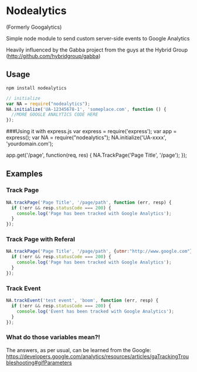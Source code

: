 # Nodealytics

(Formerly Googalytics)

Simple node module to send custom server-side events to Google Analytics

Heavily influenced by the Gabba project from the guys at the Hybrid Group (http://github.com/hybridgroup/gabba)

## Usage

`npm install nodealytics`

```javascript
// initialize
var NA = require("nodealytics");
NA.initialize('UA-12345678-1', 'someplace.com', function () {
  //MORE GOOGLE ANALYTICS CODE HERE
});
```

###Using it with express.js
var express = require('express');
var app = express();
var NA = require("nodealytics");
NA.initialize('UA-xxxx', 'yourdomain.com');

app.get('/page', function(req, res) {
  NA.TrackPage('Page Title', '/page');
});

## Examples

### Track Page

```javascript
NA.trackPage('Page Title', '/page/path', function (err, resp) {
  if (!err && resp.statusCode === 200) {
    console.log('Page has been tracked with Google Analytics');
  }
});
```

### Track Page with Referal

```javascript
NA.trackPage('Page Title', '/page/path', {utmr:"http://www.google.com"}, function (err, resp) {
  if (!err && resp.statusCode === 200) {
    console.log('Page has been tracked with Google Analytics');
  }
});
```

### Track Event

```javascript
NA.trackEvent('test event', 'boom', function (err, resp) {
  if (!err && resp.statusCode === 200) {
    console.log('Event has been tracked with Google Analytics');
  }
});
```


### What do those variables mean?!

The answers, as per usual, can be learned from the Google: https://developers.google.com/analytics/resources/articles/gaTrackingTroubleshooting#gifParameters
